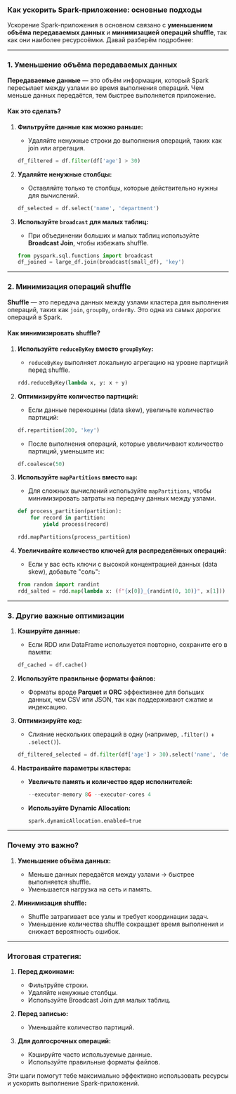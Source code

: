 ### **Как ускорить Spark-приложение: основные подходы**

Ускорение Spark-приложения в основном связано с **уменьшением объёма передаваемых данных** и **минимизацией операций shuffle**, так как они наиболее ресурсоёмки. Давай разберём подробнее:

---

### **1. Уменьшение объёма передаваемых данных**

**Передаваемые данные** — это объём информации, который Spark пересылает между узлами во время выполнения операций. Чем меньше данных передаётся, тем быстрее выполняется приложение.

#### **Как это сделать?**

1. **Фильтруйте данные как можно раньше:**
    
    - Удаляйте ненужные строки до выполнения операций, таких как join или агрегация.
    
    ```python
    df_filtered = df.filter(df['age'] > 30)
    ```
    
2. **Удаляйте ненужные столбцы:**
    
    - Оставляйте только те столбцы, которые действительно нужны для вычислений.
    
    ```python
    df_selected = df.select('name', 'department')
    ```
    
3. **Используйте `broadcast` для малых таблиц:**
    
    - При объединении больших и малых таблиц используйте **Broadcast Join**, чтобы избежать shuffle.
    
    ```python
    from pyspark.sql.functions import broadcast
    df_joined = large_df.join(broadcast(small_df), 'key')
    ```
    

---

### **2. Минимизация операций shuffle**

**Shuffle** — это передача данных между узлами кластера для выполнения операций, таких как `join`, `groupBy`, `orderBy`. Это одна из самых дорогих операций в Spark.

#### **Как минимизировать shuffle?**

1. **Используйте `reduceByKey` вместо `groupByKey`:**
    
    - `reduceByKey` выполняет локальную агрегацию на уровне партиций перед shuffle.
    
    ```python
    rdd.reduceByKey(lambda x, y: x + y)
    ```
    
2. **Оптимизируйте количество партиций:**
    
    - Если данные перекошены (data skew), увеличьте количество партиций:
    
    ```python
    df.repartition(200, 'key')
    ```
    
    - После выполнения операций, которые увеличивают количество партиций, уменьшите их:
    
    ```python
    df.coalesce(50)
    ```
    
3. **Используйте `mapPartitions` вместо `map`:**
    
    - Для сложных вычислений используйте `mapPartitions`, чтобы минимизировать затраты на передачу данных между узлами.
    
    ```python
    def process_partition(partition):
        for record in partition:
            yield process(record)
    
    rdd.mapPartitions(process_partition)
    ```
    
4. **Увеличивайте количество ключей для распределённых операций:**
    
    - Если у вас есть ключи с высокой концентрацией данных (data skew), добавьте "соль":
    
    ```python
    from random import randint
    rdd_salted = rdd.map(lambda x: (f"{x[0]}_{randint(0, 10)}", x[1]))
    ```
    

---

### **3. Другие важные оптимизации**

1. **Кэшируйте данные:**
    
    - Если RDD или DataFrame используется повторно, сохраните его в памяти:
    
    ```python
    df_cached = df.cache()
    ```
    
2. **Используйте правильные форматы файлов:**
    
    - Форматы вроде **Parquet** и **ORC** эффективнее для больших данных, чем CSV или JSON, так как поддерживают сжатие и индексацию.
3. **Оптимизируйте код:**
    
    - Слияние нескольких операций в одну (например, `.filter()` + `.select()`).
    
    ```python
    df_filtered_selected = df.filter(df['age'] > 30).select('name', 'department')
    ```
    
4. **Настраивайте параметры кластера:**
    
    - **Увеличьте память и количество ядер исполнителей:**
        
        ```python
        --executor-memory 8G --executor-cores 4
        ```
        
    - **Используйте Dynamic Allocation:**
        
        ```python
        spark.dynamicAllocation.enabled=true
        ```
        

---

### **Почему это важно?**

1. **Уменьшение объёма данных:**
    
    - Меньше данных передаётся между узлами → быстрее выполняется shuffle.
    - Уменьшается нагрузка на сеть и память.
2. **Минимизация shuffle:**
    
    - Shuffle затрагивает все узлы и требует координации задач.
    - Уменьшение количества shuffle сокращает время выполнения и снижает вероятность ошибок.

---

### **Итоговая стратегия:**

1. **Перед джоинами:**
    
    - Фильтруйте строки.
    - Удаляйте ненужные столбцы.
    - Используйте Broadcast Join для малых таблиц.
2. **Перед записью:**
    
    - Уменьшайте количество партиций.
3. **Для долгосрочных операций:**
    
    - Кэшируйте часто используемые данные.
    - Используйте правильные форматы файлов.

Эти шаги помогут тебе максимально эффективно использовать ресурсы и ускорить выполнение Spark-приложений.